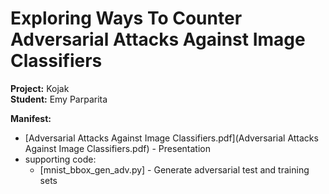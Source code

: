 #  Exploring Ways To Counter Adversarial Attacks Against Image Classifiers

**Project:** Kojak   
**Student:** Emy Parparita   

**Manifest:**  
  - [Adversarial Attacks Against Image Classifiers.pdf](Adversarial Attacks Against Image Classifiers.pdf) - Presentation
  - supporting code:   
     - [mnist_bbox_gen_adv.py] - Generate adversarial test and training sets
